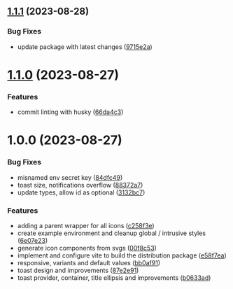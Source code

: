 ## [1.1.1](https://github.com/istevkovski/toast-noty/compare/v1.1.0...v1.1.1) (2023-08-28)


### Bug Fixes

* update package with latest changes ([9715e2a](https://github.com/istevkovski/toast-noty/commit/9715e2ae561123a9b86cead92316c266920f60f3))

# [1.1.0](https://github.com/istevkovski/toast-noty/compare/v1.0.0...v1.1.0) (2023-08-27)


### Features

* commit linting with husky ([66da4c3](https://github.com/istevkovski/toast-noty/commit/66da4c3d6a5202dbb529c6755d9a3e485839c24c))

# 1.0.0 (2023-08-27)


### Bug Fixes

* misnamed env secret key ([84dfc49](https://github.com/istevkovski/toast-noty/commit/84dfc49fb73ed3eee7ee0bd0c702ce7096b476fb))
* toast size, notifications overflow ([88372a7](https://github.com/istevkovski/toast-noty/commit/88372a7a80fd34be0fda5594c4e917ba0eb2958b))
* update types, allow id as optional ([3132bc7](https://github.com/istevkovski/toast-noty/commit/3132bc7360df14f887aa797e80120cab9a03aef6))


### Features

* adding a parent wrapper for all icons ([c258f3e](https://github.com/istevkovski/toast-noty/commit/c258f3e819af05239fafc6192ac7cdc6a4dad2cb))
* create example environment and cleanup global / intrusive styles ([6e07e23](https://github.com/istevkovski/toast-noty/commit/6e07e23db74d8a6c42afb3f4d225c45ad6ec88cc))
* generate icon components from svgs ([00f8c53](https://github.com/istevkovski/toast-noty/commit/00f8c534d4a8d0185815684fccbca549dee7e7b5))
* implement and configure vite to build the distribution package ([e58f7ea](https://github.com/istevkovski/toast-noty/commit/e58f7ea53613c12701e85e67244cc156daec418a))
* responsive, variants and default values ([bb0af91](https://github.com/istevkovski/toast-noty/commit/bb0af91d2bdc42f35ca7d083aca621643a07e452))
* toast design and improvements ([87e2e91](https://github.com/istevkovski/toast-noty/commit/87e2e91afff5650fc36638100c5ad42808207bc3))
* toast provider, container, title ellipsis and improvements ([b0633ad](https://github.com/istevkovski/toast-noty/commit/b0633ada718c35f28bb340730e90a048ade6d9c9))
